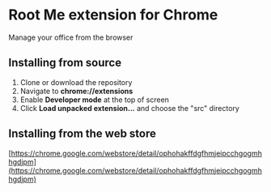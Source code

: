 # Root Me extension for Chrome

Manage your office from the browser

## Installing from source

1. Clone or download the repository
1. Navigate to **chrome://extensions**
1. Enable **Developer mode** at the top of screen
1. Click **Load unpacked extension...** and choose the "src" directory

## Installing from the web store

[https://chrome.google.com/webstore/detail/ophohakffdgfhmjeipcchgogmhhgdjpm](https://chrome.google.com/webstore/detail/ophohakffdgfhmjeipcchgogmhhgdjpm)
